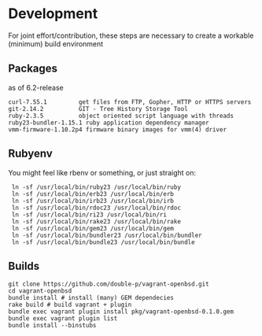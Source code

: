 # Development
For joint effort/contribution, these steps are necessary to create a workable (minimum) build environment

## Packages
as of 6.2-release
````
curl-7.55.1         get files from FTP, Gopher, HTTP or HTTPS servers
git-2.14.2          GIT - Tree History Storage Tool
ruby-2.3.5          object oriented script language with threads
ruby23-bundler-1.15.1 ruby application dependency manager
vmm-firmware-1.10.2p4 firmware binary images for vmm(4) driver
````

## Rubyenv
You might feel like rbenv or something, or just straight on:
````
 ln -sf /usr/local/bin/ruby23 /usr/local/bin/ruby
 ln -sf /usr/local/bin/erb23 /usr/local/bin/erb
 ln -sf /usr/local/bin/irb23 /usr/local/bin/irb
 ln -sf /usr/local/bin/rdoc23 /usr/local/bin/rdoc
 ln -sf /usr/local/bin/ri23 /usr/local/bin/ri
 ln -sf /usr/local/bin/rake23 /usr/local/bin/rake
 ln -sf /usr/local/bin/gem23 /usr/local/bin/gem
 ln -sf /usr/local/bin/bundler23 /usr/local/bin/bundler
 ln -sf /usr/local/bin/bundle23 /usr/local/bin/bundle
````

## Builds
````
git clone https://github.com/double-p/vagrant-openbsd.git
cd vagrant-openbsd
bundle install # install (many) GEM dependecies
rake build # build vagrant + plugin
bundle exec vagrant plugin install pkg/vagrant-openbsd-0.1.0.gem
bundle exec vagrant plugin list
bundle install --binstubs
````

